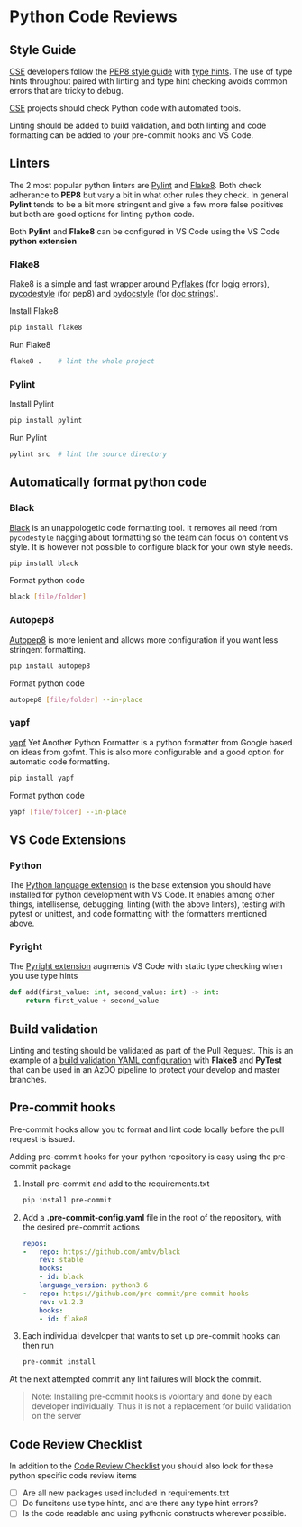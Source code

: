 # Python Code Reviews

## Style Guide

[CSE](../CSE.md) developers follow the [PEP8 style guide](https://pep8.org/) with [type hints](https://www.python.org/dev/peps/pep-0484/). The use of type hints throughout paired with linting and type hint checking avoids common errors that are tricky to debug.

[CSE](../CSE.md) projects should check Python code with automated tools.

Linting should be added to build validation, and both linting and code formatting can be added to your pre-commit hooks and VS Code.

## Linters

The 2 most popular python linters are [Pylint](https://www.pylint.org/) and [Flake8](https://pypi.org/project/flake8/).  Both check adherance to **PEP8** but vary a bit in what other rules they check.  In general **Pylint** tends to be a bit more stringent and give a few more false positives but both are good options for linting python code.

Both **Pylint** and **Flake8** can be configured in VS Code using the  VS Code **python extension**

### Flake8

Flake8 is a simple and fast wrapper around [Pyflakes](https://github.com/PyCQA/pyflakes) (for logig errors), [pycodestyle](https://github.com/PyCQA/pycodestyle) (for pep8) and [pydocstyle](https://github.com/PyCQA/pydocstyle) (for [doc strings](https://www.python.org/dev/peps/pep-0257/)).

Install Flake8

```bash
pip install flake8
```

Run Flake8

```bash
flake8 .    # lint the whole project
```

### Pylint

Install Pylint

```bash
pip install pylint
```

Run Pylint

```bash
pylint src  # lint the source directory
```

## Automatically format python code

### Black

[Black](https://github.com/psf/black) is an unappologetic code formatting tool. It removes all need from `pycodestyle` nagging about formatting so the team can focus on content vs style. It is however not possible to configure black for your own style needs.

```bash
pip install black
```

Format python code

```bash
black [file/folder]
```

### Autopep8

[Autopep8](https://github.com/hhatto/autopep8) is more lenient and allows more configuration if you want less stringent formatting.

```bash
pip install autopep8
```

Format python code

```bash
autopep8 [file/folder] --in-place
```

### yapf

[yapf](https://github.com/google/yapf) Yet Another Python Formatter is a python formatter from Google based on ideas from gofmt.  This is also more configurable and a good option for automatic code formatting.

```bash
pip install yapf
```

Format python code

```bash
yapf [file/folder] --in-place
```

## VS Code Extensions

### Python

The [Python language extension](https://marketplace.visualstudio.com/items?itemName=ms-python.python) is the base extension you should have installed for python development with VS Code. It enables among other things, intellisense, debugging, linting (with the above linters), testing with pytest or unittest, and code formatting with the formatters mentioned above.

### Pyright

The [Pyright extension](https://marketplace.visualstudio.com/items?itemName=ms-pyright.pyright) augments VS Code with static type checking when you use type hints

```python
def add(first_value: int, second_value: int) -> int:
    return first_value + second_value
```

## Build validation

Linting and testing should be validated as part of the Pull Request. This is an example of a [build validation YAML configuration](\build-validation\build-python.yml) with **Flake8** and **PyTest** that can be used in an AzDO pipeline to protect your develop and master branches.

## Pre-commit hooks

Pre-commit hooks allow you to format and lint code locally before the pull request is issued.

Adding pre-commit hooks for your python repository is easy using the pre-commit package

1. Install pre-commit and add to the requirements.txt

    ```bash
    pip install pre-commit
    ```

2. Add a **.pre-commit-config.yaml** file in the root of the repository, with the desired pre-commit actions

    ```yaml
    repos:
    -   repo: https://github.com/ambv/black
        rev: stable
        hooks:
        - id: black
        language_version: python3.6
    -   repo: https://github.com/pre-commit/pre-commit-hooks
        rev: v1.2.3
        hooks:
        - id: flake8
    ```

3. Each individual developer that wants to set up pre-commit hooks can then run

    ```bash
    pre-commit install
    ```

At the next attempted commit any lint failures will block the commit.

> Note: Installing pre-commit hooks is volontary and done by each developer individually. Thus it is not a replacement for build validation on the server

## Code Review Checklist

In addition to the [Code Review Checklist](../readme.md) you should also look for these python specific code review items

* [ ] Are all new packages used included in requirements.txt
* [ ] Do funcitons use type hints, and are there any type hint errors?
* [ ] Is the code readable and using pythonic constructs wherever possible.
